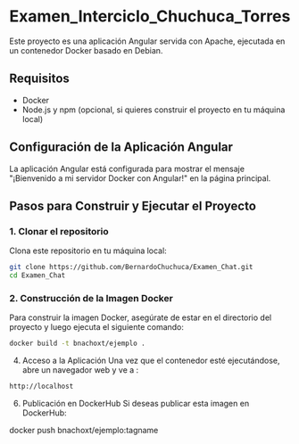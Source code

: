 ﻿# Examen_Interciclo_Chuchuca_Torres
Este proyecto es una aplicación Angular servida con Apache, ejecutada en un contenedor Docker basado en Debian.

## Requisitos

- Docker
- Node.js y npm (opcional, si quieres construir el proyecto en tu máquina local)

## Configuración de la Aplicación Angular

La aplicación Angular está configurada para mostrar el mensaje "¡Bienvenido a mi servidor Docker con Angular!" en la página principal.

## Pasos para Construir y Ejecutar el Proyecto

### 1. Clonar el repositorio

Clona este repositorio en tu máquina local:

```bash
git clone https://github.com/BernardoChuchuca/Examen_Chat.git
cd Examen_Chat
```
### 2. Construcción de la Imagen Docker
Para construir la imagen Docker, asegúrate de estar en el directorio del proyecto y luego ejecuta el siguiente comando:
```bash
docker build -t bnachoxt/ejemplo .  
```

4. Acceso a la Aplicación
Una vez que el contenedor esté ejecutándose, abre un navegador web y ve a :
```bash
http://localhost
```

6. Publicación en DockerHub
Si deseas publicar esta imagen en DockerHub:

docker push bnachoxt/ejemplo:tagname
  
```
